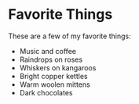 # Favorite Things

These are a few of my favorite things:

- Music and coffee
- Raindrops on roses
- Whiskers on kangaroos
- Bright copper kettles
- Warm woolen mittens
- Dark chocolates